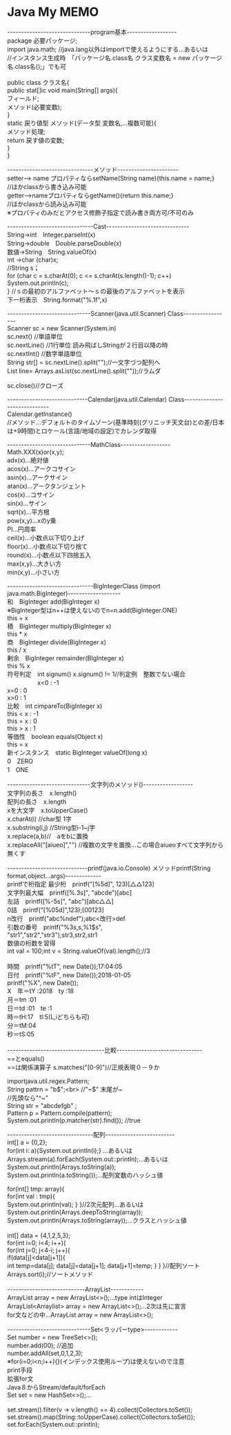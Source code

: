 # Java My MEMO

------------------------------program基本------------------<br>
package 必要パッケージ;<br>
import java.math; //java.lang以外はimportで使えるようにする...あるいは<br>
//インスタンス生成時　「パッケージ名.class名 クラス変数名 = new パッケージ名.class名();」でも可<br>
<br>
public class クラス名{<br>
    public stat[]ic void main(String[] args){<br>
        フィールド;<br>
        メソッド(必要変数);<br>
    }<br>
    static 戻り値型 メソッド(データ型 変数名,...複数可能){<br>
        メソッド処理;<br>
        return 戻す値の変数;<br>
    }<br>
}<br>

-------------------------------メソッド----------------------<br>
setter--> name プロパティならsetName(String name){this.name = name;}<br>
//ほかclassから書き込み可能<br>
getter-->nameプロパティならgetName(){return this.name;}<br>
//ほかclassから読み込み可能<br>
※プロパティのみだとアクセス修飾子指定で読み書き両方可/不可のみ<br>

-------------------------------Cast------------------------------<br>
String→int　Integer.parseInt(x)<br>
String→double　Double.parseDouble(x)<br>
数値→String　String.valueOf(x)<br>
int →char (char)x;<br>
//String s；<br>
for (char c = s.charAt(0); c <= s.charAt(s.length()-1); c++)<br>
          System.out.println(c);<br>
    } //ｓの最初のアルファベット～ｓの最後のアルファベットを表示<br>
下一桁表示　String.format("%.1f",x)　<br>

------------------------------Scanner(java.util.Scanner) Class-----------------<br>
Scanner sc = new Scanner(System.in)<br>
sc.next() //単語単位<br>
sc.nextLine() //1行単位 読み飛ばしStringが２行目以降の時<br>
sc.nextInt() //数字単語単位<br>
String str[] = sc.nextLine().split("");//一文字づつ配列へ<br>
List<String> line= Arrays.asList(sc.nextLine().split(""));//ラムダ<br>

sc.close()//クローズ

-----------------------------Calendar(java.util.Calendar) Class-----------------------------<br>
Calendar.getInstance() <br>
//メソッド...デフォルトのタイムゾーン(基準時刻(グリニッチ天文台)との差/日本は+9時間)とロケール(言語/地域の設定)でカレンダ取得

------------------------------MathClass------------------<br>
Math.XXX(x)or(x,y);<br>
adx(x)...絶対値<br>
acos(x)...アークコサイン<br>
asin(x)...アークサイン<br>
atan(x)...アークタンジェント<br>
cos(x)...コサイン<br>
sin(x)...サイン<br>
sqrt(x)...平方根<br>
pow(x,y)...xのy乗<br>
PI...円周率<br>
ceil(x)...小数点以下切り上げ<br>
floor(x)...小数点以下切り捨て<br>
round(x)...小数点以下四捨五入<br>
max(x,y)...大きい方<br>
min(x,y)...小さい方<br>

-------------------------------BigIntegerClass (import java.math.BigInteger)-------------------<br>
和　BigInteger add(BigInteger x)<br>
※BigInteger型はn++は使えないのでn=n.add(BigInteger.ONE)<br> 
        this + x<br>
積　BigInteger multiply(BigInteger x)<br>
        this * x<br>
商　BigInteger divide(BigInteger x)<br>
        this / x<br>
剰余　BigInteger remainder(BIgInteger x)<br>
            this % x<br>
符号判定　int signum()     x.signum() != 1//判定例　整数でない場合<br>
　　　　　x<0 : -1<br>
                    x=0 : 0<br>
                    x>0 : 1<br>
比較　int cimpareTo(BigInteger x)<br>
            this < x : -1<br>
            this = x : 0<br>
            this > x : 1<br>
等価性　boolean equals(Object x)<br>
                this = x<br>
新インスタンス　static BigInteger valueOf(long x)<br>
0　ZERO<br>
1　ONE<br>

------------------------------文字列のメソッド()------------------<br>
文字列の長さ　x.length()<br>
配列の長さ　x.length<br>
xを大文字　x.toUpperCase()<br>
x.charAt(i) //char型 1字<br>
x.substring(i,j) //String型i-1~j字<br>
x.replace(a,b)//　aをbに置換<br>
x.replaceAll("[aiueo]","") //複数の文字を置換...この場合aiueoすべて文字列から無くす<br>

-----------------------------printf(java.io.Console) メソッドprintf(String format,object...args)-------------<br>
printfで桁指定
最少桁　printf("[%5d]", 123)[△△123]<br>
文字列最大幅　printf([%.3s]", "abcde")[abc]<br>
左詰　printf([%-5s]", "abc")[abc△△]<br>
0詰　printf("[%05d]",123);[00123]<br>
n改行　printf("abc%ndef");abc<改行>def<br>
引数の番号　printf("%3$s,%2$s,%1$s",<br>
"str1","str2","str3");str3,str2,str1<br>
数値の桁数を習得　<br>
int val = 100;int v = String.valueOf(val).length();//3<br>
<br>
時間　printf("%tT", new Date());17:04:05<br>
日付　printf("%tF", new Date());2018-01-05<br>
printf("%X", new Date());<br>
X　年＝tY :2018　ty :18<br>
       月＝tm :01<br>
       日＝td :01　te :1<br>
       時＝tH:17　tI:5(L,iどちらも可)<br>
       分＝tM:04<br>
       秒＝tS:05<br>
<br>
-----------------------------------比較-------------------------------<br>
==とequals()<br>
==は関係演算子
s.matches("[0-9]")//正規表現０－９か<br>

importjava.util.regex.Pattern;<br>
String pattrn = "b$";<br>
//"~$" 末尾が~<br>
//先頭なら"^~"<br>
String str = "abcdefgb" ;<br>
Pattern p = Pattern.compile(pattern);<br>
System.out.println(p.matcher(str).find());    //true<br>

-------------------------------配列-------------------------<br>
int[] a = {0,2};<br>
for(int i: a){System.out.println(i);} ...あるいは<br>
Arrays.stream(a).forEach(System.out::println);...あるいは<br>
System.out.println(Arrays.toString(a));<br>
System.out.println(a.toString());...配列変数のハッシュ値<br>

for(int[] tmp: array){<br> 
  for(int val : tmp){ <br>
  System.out.println(val); } }//2次元配列...あるいは<br>
System.out.println(Arrays.deepToString(array));<br>
System.out.println(Arrays.toString(array));...クラスとハッシュ値<br>
<br>
int[] data = {4,1,2,5,3}; <br>
for(int i=0; i<4; i++){<br>
for(int j=0; j<4-i; j++){<br>
if(data[j]<data[j+1]){ <br>
int temp=data[j]; data[j]=data[j+1]; data[j+1]=temp; } } }//配列ソート<br>
  Arrays.sort(i);//ソートメソッド<br>
  <br>
----------------------------ArrayList<type>------------<br>
ArrayList<type> array = new ArrayList<>();...type intはInteger<br>
ArrayList<Arraylist<type>> array = new ArrayList<>();...2次は先に宣言<br>
    for文などの中...ArrayList<type> array = new ArrayList<>();<br>

------------------------------Set<ラッパーtype>------------<br>
Set<Integer> number = new TreeSet<>();<br>
number.add(00); //追加<br>
number.addAll(set,0,1,2,3);<br>
   ※for(i=0;i<n;i++){}(インデックス使用ループ)は使えないので注意<br>
print手段<br>
拡張for文<br>
Java８からStream/default/forEach<br>
Set<String> set = new HashSet<>();...<br>                                                    
set.stream().filter(v -> v.length() == 4).collect(Collectors.toSet());<br>
set.stream().map(String::toUpperCase).collect(Collectors.toSet());<br>
set.forEach(System.out::println);<br>
